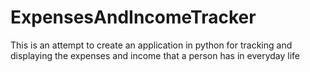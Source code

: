 # ExpensesAndIncomeTracker
This is an attempt to create an application in python for tracking and displaying the expenses and income that a person has in everyday life
